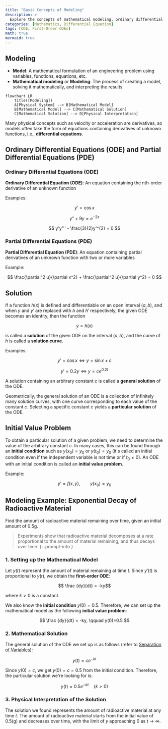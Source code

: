 ```yaml
---
title: "Basic Concepts of Modeling"
description: >-
  Explore the concepts of mathematical modeling, ordinary differential equations, partial differential equations, and initial value problems.
categories: [Mathematics, Differential Equation]
tags: [ODE, First-Order ODEs]
math: true
mermaid: true
---
```


## Modeling
- **Model**: A mathematical formulation of an engineering problem using variables, functions, equations, etc.
- **Mathematical modeling** or **Modeling**: The process of creating a model, solving it mathematically, and interpreting the results

```mermaid
flowchart LR
	title([Modeling])
	A[Physical System] --> B[Mathematical Model]
	B[Mathematical Model] --> C[Mathematical Solution]
	C[Mathematical Solution] --> D[Physical Interpretation]
```

Many physical concepts such as velocity or acceleration are derivatives, so models often take the form of equations containing derivatives of unknown functions, i.e., **differential equations**.

## Ordinary Differential Equations (ODE) and Partial Differential Equations (PDE)
### Ordinary Differential Equations (ODE)
**Ordinary Differential Equation (ODE)**: An equation containing the nth-order derivative of an unknown function

Examples:

$$y' = \cos x$$

$$ y'' + 9y = e^{-2x} $$

$$ y'y''' - \frac{3}{2}y'^{2} = 0 $$


### Partial Differential Equations (PDE)
**Partial Differential Equation (PDE)**: An equation containing partial derivatives of an unknown function with two or more variables

Example:

$$ \frac{\partial^2 u}{\partial x^2} + \frac{\partial^2 u}{\partial y^2} = 0 $$

## Solution
If a function $h(x)$ is defined and differentiable on an open interval $(a, b)$, and when $y$ and $y'$ are replaced with $h$ and $h'$ respectively, the given ODE becomes an identity, then the function

$$ y = h(x) $$

is called a **solution** of the given ODE on the interval $(a, b)$, and the curve of $h$ is called a **solution curve**.

Examples:

$$ y'=\cos x \Leftrightarrow y=\sin x+c $$

$$ y'=0.2y \Leftrightarrow y=ce^{0.2t} $$

A solution containing an arbitrary constant $c$ is called a **general solution** of the ODE.

Geometrically, the general solution of an ODE is a collection of infinitely many solution curves, with one curve corresponding to each value of the constant $c$. Selecting a specific constant $c$ yields a **particular solution** of the ODE.

## Initial Value Problem
To obtain a particular solution of a given problem, we need to determine the value of the arbitrary constant $c$. In many cases, this can be found through an **initial condition** such as $y(x_{0})=y_{0}$ or $y(t_{0})=y_{0}$ (it's called an initial condition even if the independent variable is not time or if $t_{0}\neq0$). An ODE with an initial condition is called an **initial value problem**.

Example:

$$ y'=f(x,y),\qquad y(x_{0})=y_{0} $$

## Modeling Example: Exponential Decay of Radioactive Material
Find the amount of radioactive material remaining over time, given an initial amount of 0.5g.
> Experiments show that radioactive material decomposes at a rate proportional to the amount of material remaining, and thus decays over time.
{: .prompt-info }

### 1. Setting up the Mathematical Model
Let $y(t)$ represent the amount of material remaining at time $t$. Since $y'(t)$ is proportional to $y(t)$, we obtain the **first-order ODE**:

$$ \frac {dy}{dt} = -ky$$ 

where $k>0$ is a constant.

We also know the **initial condition** $y(0)=0.5$. Therefore, we can set up the mathematical model as the following **initial value problem**:

$$ \frac {dy}{dt} = -ky, \qquad y(0)=0.5 $$

### 2. Mathematical Solution
The general solution of the ODE we set up is as follows (refer to [Separation of Variables](/posts/Separation-of-Variables/#modeling-example-radiocarbon-dating)):

$$ y(t)=ce^{-kt} $$

Since $y(0)=c$, we get $y(0)=c=0.5$ from the initial condition. Therefore, the particular solution we're looking for is:

$$ y(t)=0.5e^{-kt} \quad(k>0)$$

### 3. Physical Interpretation of the Solution
The solution we found represents the amount of radioactive material at any time $t$. The amount of radioactive material starts from the initial value of 0.5(g) and decreases over time, with the limit of $y$ approaching $0$ as $t \to \infty$.